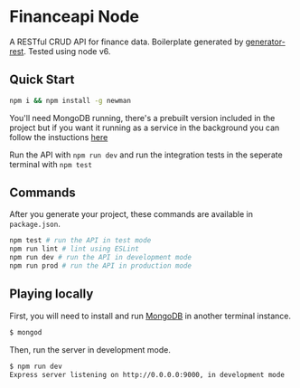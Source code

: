 # Financeapi Node

A RESTful CRUD API for finance data. Boilerplate generated by [generator-rest](https://github.com/diegohaz/generator-rest). Tested using node v6.

## Quick Start
```bash
npm i && npm install -g newman
```
You'll need MongoDB running, there's a prebuilt version included in the project but if you want it running as a service in the background you can follow the instuctions [here](https://gist.github.com/nrollr/9f523ae17ecdbb50311980503409aeb3)

Run the API with `npm run dev` and run the integration tests in the seperate terminal with `npm test`

## Commands

After you generate your project, these commands are available in `package.json`.

```bash
npm test # run the API in test mode
npm run lint # lint using ESLint
npm run dev # run the API in development mode
npm run prod # run the API in production mode
```

## Playing locally

First, you will need to install and run [MongoDB](https://www.mongodb.com/) in another terminal instance.

```bash
$ mongod
```

Then, run the server in development mode.

```bash
$ npm run dev
Express server listening on http://0.0.0.0:9000, in development mode
```
